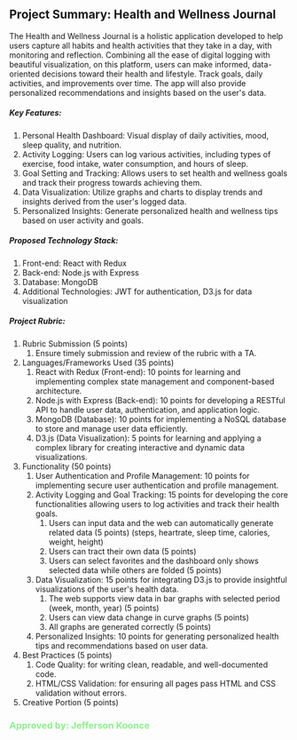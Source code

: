 Project Summary: Health and Wellness Journal
--------------------------------------------
The Health and Wellness Journal is a holistic application developed to help users capture all habits and health 
activities that they take in a day, with monitoring and reflection. Combining all the ease of digital logging with 
beautiful visualization, on this platform, users can make informed, data-oriented decisions toward their health and 
lifestyle. Track goals, daily activities, and improvements over time. The app will also provide personalized 
recommendations and insights based on the user's data.

##### Key Features:
1. Personal Health Dashboard: Visual display of daily activities, mood, sleep quality, and nutrition.
2. Activity Logging: Users can log various activities, including types of exercise, food intake, water consumption, and hours of sleep.
3. Goal Setting and Tracking: Allows users to set health and wellness goals and track their progress towards achieving them.
4. Data Visualization: Utilize graphs and charts to display trends and insights derived from the user's logged data.
5. Personalized Insights: Generate personalized health and wellness tips based on user activity and goals.

##### Proposed Technology Stack:
1. Front-end: React with Redux 
2. Back-end: Node.js with Express 
3. Database: MongoDB 
4. Additional Technologies: JWT for authentication, D3.js for data visualization

##### Project Rubric:
1.	Rubric Submission (5 points)
      1. Ensure timely submission and review of the rubric with a TA.
2.	Languages/Frameworks Used (35 points)
      1. React with Redux (Front-end): 10 points for learning and implementing complex state management and component-based architecture.
      2. Node.js with Express (Back-end): 10 points for developing a RESTful API to handle user data, authentication, and application logic.
      3. MongoDB (Database): 10 points for implementing a NoSQL database to store and manage user data efficiently.
      4. D3.js (Data Visualization): 5 points for learning and applying a complex library for creating interactive and dynamic data visualizations.
3.	Functionality (50 points)
      1. User Authentication and Profile Management: 10 points for implementing secure user authentication and profile management.
      2. Activity Logging and Goal Tracking: 15 points for developing the core functionalities allowing users to log activities and track their health goals.
         1. Users can input data and the web can automatically generate related data (5 points) (steps, heartrate, sleep time, calories, weight, height)
         2. Users can tract their own data (5 points)
         3. Users can select favorites and the dashboard only shows selected data while others are folded (5 points)
      3. Data Visualization: 15 points for integrating D3.js to provide insightful visualizations of the user's health data.
         1. The web supports view data in bar graphs with selected period (week, month, year) (5 points)
         2. Users can view data change in curve graphs (5 points)
         3. All graphs are generated correctly (5 points)
      4. Personalized Insights: 10 points for generating personalized health tips and recommendations based on user data.
4.	Best Practices (5 points)
      1. Code Quality: for writing clean, readable, and well-documented code.
      2. HTML/CSS Validation: for ensuring all pages pass HTML and CSS validation without errors.
5.	Creative Portion (5 points)

### <font color = "lightgreen"> Approved by: Jefferson Koonce </font>

